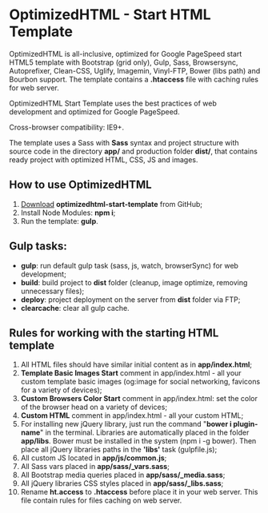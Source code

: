 <h1>OptimizedHTML - Start HTML Template</h1>

<p>OptimizedHTML is all-inclusive, optimized for Google PageSpeed start HTML5 template with Bootstrap (grid only), Gulp, Sass, Browsersync, Autoprefixer, Clean-CSS, Uglify, Imagemin, Vinyl-FTP, Bower (libs path) and Bourbon support. The template contains a <strong>.htaccess</strong> file with caching rules for web server.</p>

<p>OptimizedHTML Start Template uses the best practices of web development and optimized for Google PageSpeed.</p>

<p>Cross-browser compatibility: IE9+.</p>

<p>The template uses a Sass with <strong>Sass</strong> syntax and project structure with source code in the directory <strong>app/</strong> and production folder <strong>dist/</strong>, that contains ready project with optimized HTML, CSS, JS and images.</p>

<h2>How to use OptimizedHTML</h2>

<ol>
	<li><a href="https://github.com/agragregra/optimizedhtml-start-template/archive/master.zip">Download</a> <strong>optimizedhtml-start-template</strong> from GitHub;</li>
	<li>Install Node Modules: <strong>npm i</strong>;</li>
	<li>Run the template: <strong>gulp</strong>.</li>
</ol>

<h2>Gulp tasks:</h2>

<ul>
	<li><strong>gulp</strong>: run default gulp task (sass, js, watch, browserSync) for web development;</li>
	<li><strong>build</strong>: build project to <strong>dist</strong> folder (cleanup, image optimize, removing unnecessary files);</li>
	<li><strong>deploy</strong>: project deployment on the server from <strong>dist</strong> folder via FTP;</li>
	<li><strong>clearcache</strong>: clear all gulp cache.</li>
</ul>

<h2>Rules for working with the starting HTML template</h2>

<ol>
	<li>All HTML files should have similar initial content as in <strong>app/index.html</strong>;</li>
	<li><strong>Template Basic Images Start</strong> comment in app/index.html - all your custom template basic images (og:image for social networking, favicons for a variety of devices);</li>
	<li><strong>Custom Browsers Color Start</strong> comment in app/index.html: set the color of the browser head on a variety of devices;</li>
	<li><strong>Custom HTML</strong> comment in app/index.html - all your custom HTML;</li>
	<li>For installing new jQuery library, just run the command "<strong>bower i plugin-name</strong>" in the terminal. Libraries are automatically placed in the folder <strong>app/libs</strong>. Bower must be installed in the system (npm i -g bower). Then place all jQuery libraries paths in the <strong>'libs'</strong> task (gulpfile.js);</li>
	<li>All custom JS located in <strong>app/js/common.js</strong>;</li>
	<li>All Sass vars placed in <strong>app/sass/_vars.sass</strong>;</li>
	<li>All Bootstrap media queries placed in <strong>app/sass/_media.sass</strong>;</li>
	<li>All jQuery libraries CSS styles placed in <strong>app/sass/_libs.sass</strong>;</li>
	<li>Rename <strong>ht.access</strong> to <strong>.htaccess</strong> before place it in your web server. This file contain rules for files caching on web server.</li>
</ol>

<!--
    Как использовать

Установить модули Node.js командой npm i;
Запустить шаблон командой gulp. Готово, можно работать.

    Таски Gulp:

1. gulp: запуск дефолтного gulp таска (sass, js, watch, browserSync) для разработки;
2. build: сборка проекта в папку dist (очистка, сжатие картинок, удаление всего лишнего);
3. deploy: выгрузка проекта на рабочий сервер из папки dist по FTP;
4. clearcache: очистка кеша gulp. Полезно для очистки кеш картинок и закешированных путей.

    Правила работы со стартовым HTMl шаблоном

1. Все HTML файлы должны иметь одинаковое стартовое наполнение, как у файла app/index.html;
2. Найдите комментарий Template Basic Images Start в файле app/index.html. Все ваши кастомные базовые картинки, такие как og:image для социальных сетей и фавиконки для различных устройств, следует задать в этом месте шаблона.
3. Найдите комментарий Load Fonts CSS Start в файле app/index.html. Используйте функцию loadCSS, если сайт находится в подпапке. Используйте (раскомментируйте) функцию loadLocalStorageCSS, если сайт находится в корне домена (предпочтительный способ загрузки шрифтов). Все шрифты подключаются в файле app/sass/fonts.sass с использованием Bourbon;
4. Найдите комментарий Custom Browsers Color Start в файле app/index.html. Здесь можно задать цвет шапки браузера на различных устройствах;
5. Найдите комментарий Custom HTML в файле app/index.html. Здесь следует писать ваш HTML;
6. Найдите комментарий Optimized loading JS Start в файле app/index.html. Здесь происходит оптимизированная загрузка всех скриптов;
7. Для установки новой jQuery библиотеки просто выполните в терминале команду bower i plugin-name. Библиотека автоматически будет размещена в папке app/libs. Bower должен быть установлен в вашей системе. Для установки Bower просто выполните команду npm i -g bower в терминале. После этого укажите все ссылки на скрипты jQuery библиотек в таске 'libs' (gulpfile.js);
8. Весь ваш JS код пишите в app/js/common.js;
9. Все Sass переменные размещайте в app/sass/_vars.sass;
10. Все CSS медиазапросы размещайте в app/sass/_media.sass;
11. Все CSS стили jQuery библиотек размещайте в app/sass/_libs.sass;
12. Все базовые стили (html, body, fonts, buttons, etc...) размещайте в app/sass/_base.sass;
13. В файле app/header.sass должны размещаться стили, предназначенные для отображения верхней части сайта на первом экране (на самых больших мониторах). Здесь отображаются стили как главной, так и всех внутренних страниц;
14. Переименуйте ht.access в .htaccess перед размещением на рабочем сервере. Этот файл содержит правила для кеширования файлов на сервере.
-->